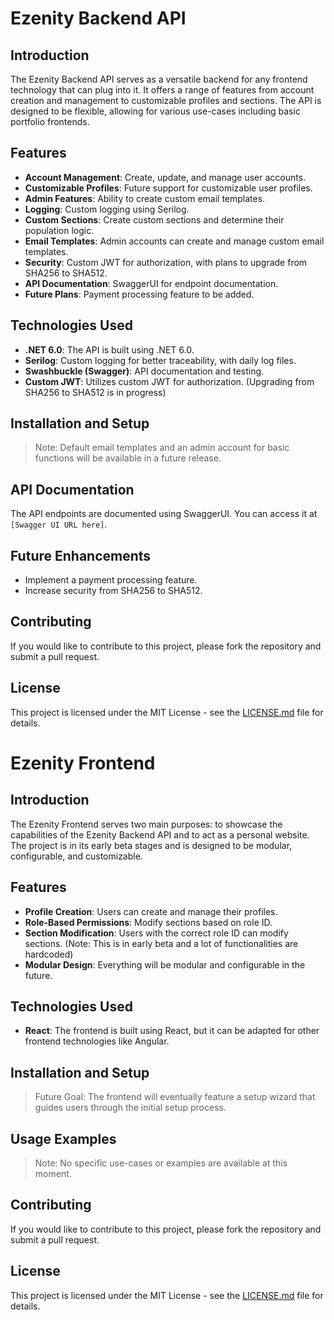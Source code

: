 # Ezenity Backend API

## Introduction

The Ezenity Backend API serves as a versatile backend for any frontend technology that can plug into it. It offers a range of features from account creation and management to customizable profiles and sections. The API is designed to be flexible, allowing for various use-cases including basic portfolio frontends.

## Features

- **Account Management**: Create, update, and manage user accounts.
- **Customizable Profiles**: Future support for customizable user profiles.
- **Admin Features**: Ability to create custom email templates.
- **Logging**: Custom logging using Serilog.
- **Custom Sections**: Create custom sections and determine their population logic.
- **Email Templates**: Admin accounts can create and manage custom email templates.
- **Security**: Custom JWT for authorization, with plans to upgrade from SHA256 to SHA512.
- **API Documentation**: SwaggerUI for endpoint documentation.
- **Future Plans**: Payment processing feature to be added.

## Technologies Used

- **.NET 6.0**: The API is built using .NET 6.0.
- **Serilog**: Custom logging for better traceability, with daily log files.
- **Swashbuckle (Swagger)**: API documentation and testing.
- **Custom JWT**: Utilizes custom JWT for authorization. (Upgrading from SHA256 to SHA512 is in progress)

## Installation and Setup

> Note: Default email templates and an admin account for basic functions will be available in a future release.

## API Documentation

The API endpoints are documented using SwaggerUI. You can access it at `[Swagger UI URL here]`.

## Future Enhancements

- Implement a payment processing feature.
- Increase security from SHA256 to SHA512.

## Contributing

If you would like to contribute to this project, please fork the repository and submit a pull request.

## License

This project is licensed under the MIT License - see the [LICENSE.md](LICENSE.md) file for details.


# Ezenity Frontend

## Introduction

The Ezenity Frontend serves two main purposes: to showcase the capabilities of the Ezenity Backend API and to act as a personal website. The project is in its early beta stages and is designed to be modular, configurable, and customizable.

## Features

- **Profile Creation**: Users can create and manage their profiles.
- **Role-Based Permissions**: Modify sections based on role ID.
- **Section Modification**: Users with the correct role ID can modify sections. (Note: This is in early beta and a lot of functionalities are hardcoded)
- **Modular Design**: Everything will be modular and configurable in the future.

## Technologies Used

- **React**: The frontend is built using React, but it can be adapted for other frontend technologies like Angular.

## Installation and Setup

> Future Goal: The frontend will eventually feature a setup wizard that guides users through the initial setup process.

## Usage Examples

> Note: No specific use-cases or examples are available at this moment.

## Contributing

If you would like to contribute to this project, please fork the repository and submit a pull request.

## License

This project is licensed under the MIT License - see the [LICENSE.md](LICENSE.md) file for details.

